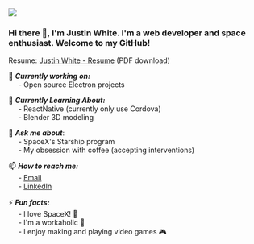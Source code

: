 <img src="https://images.unsplash.com/photo-1451187580459-43490279c0fa?ixlib=rb-1.2.1&ixid=MXwxMjA3fDB8MHxwaG90by1wYWdlfHx8fGVufDB8fHw%3D&auto=format&fit=crop&w=975&h=300&q=80"/>
 
### Hi there 👋, I'm Justin White. I'm a web developer and space enthusiast. Welcome to my GitHub!

Resume:  [Justin White - Resume](https://justinwhite.info/assets/downloads/Justin%20White%20-%20Resume.pdf) (PDF download)

🔭 ***Currently working on:***<br>
&nbsp;&nbsp;&nbsp;&nbsp;&nbsp;- Open source Electron projects<br>

🌱 ***Currently Learning About:***<br> 
&nbsp;&nbsp;&nbsp;&nbsp;&nbsp;- ReactNative (currently only use Cordova)<br>
&nbsp;&nbsp;&nbsp;&nbsp;&nbsp;- Blender 3D modeling<br>

💬 ***Ask me about***:<br>
&nbsp;&nbsp;&nbsp;&nbsp;&nbsp;- SpaceX's Starship program<br>
&nbsp;&nbsp;&nbsp;&nbsp;&nbsp;- My obsession with coffee (accepting interventions)<br>

📫 ***How to reach me:***<br>
&nbsp;&nbsp;&nbsp;&nbsp;&nbsp;- [Email](mailto:kyjus25@gmail.com)<br>
&nbsp;&nbsp;&nbsp;&nbsp;&nbsp;- [LinkedIn](https://linkedin.com/in/justin-white-540972123)<br>

⚡ ***Fun facts:***<br>
&nbsp;&nbsp;&nbsp;&nbsp;&nbsp;- I love SpaceX! 🚀<br>
&nbsp;&nbsp;&nbsp;&nbsp;&nbsp;- I'm a workaholic 🤖<br>
&nbsp;&nbsp;&nbsp;&nbsp;&nbsp;- I enjoy making and playing video games 🎮

